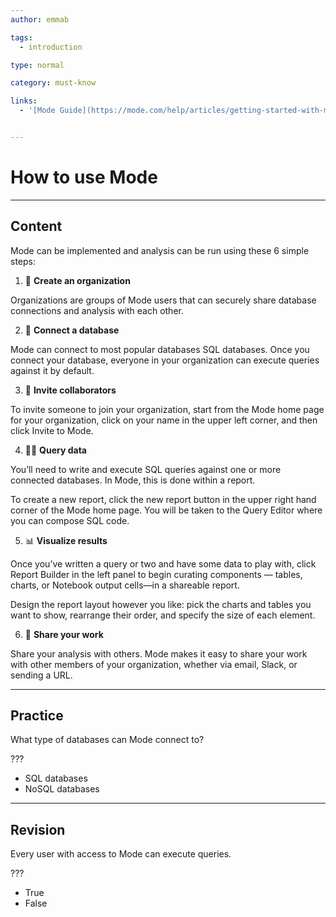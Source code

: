 ```yaml
---
author: emmab

tags:
  - introduction

type: normal

category: must-know

links:
  - '[Mode Guide](https://mode.com/help/articles/getting-started-with-mode/#visualize-results){website}'


---
```

# How to use Mode

---
## Content

Mode can be implemented and analysis can be run using these 6 simple steps:

1. 💼 **Create an organization**

Organizations are groups of Mode users that can securely share database connections and analysis with each other.

2. 🔌 **Connect a database**

Mode can connect to most popular databases SQL databases. Once you connect your database, everyone in your organization can execute queries against it by default.

3. 🕺 **Invite collaborators**

To invite someone to join your organization, start from the Mode home page for your organization, click on your name in the upper left corner, and then click Invite to Mode.

4. 👩‍💻 **Query data** 

You’ll need to write and execute SQL queries against one or more connected databases. In Mode, this is done within a report.

To create a new report, click the new report  button in the upper right hand corner of the Mode home page. You will be taken to the Query Editor where you can compose SQL code.

5. 📊 **Visualize results** 

Once you’ve written a query or two and have some data to play with, click Report Builder in the left panel to begin curating components — tables, charts, or Notebook output cells—in a shareable report. 

Design the report layout however you like: pick the charts and tables you want to show, rearrange their order, and specify the size of each element.

6. 📮 **Share your work** 

Share your analysis with others. Mode makes it easy to share your work with other members of your organization, whether via email, Slack, or sending a URL.

---
## Practice

What type of databases can Mode connect to?

???

- SQL databases
- NoSQL databases

---
## Revision

Every user with access to Mode can execute queries.

???

- True
- False
 
